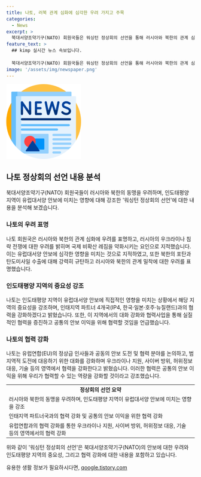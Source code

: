 ```yaml
---
title: 나토, 러북 관계 심화에 심각한 우려 가지고 주목
categories:
  - News
excerpt: >
  북대서양조약기구(NATO) 회원국들은 워싱턴 정상회의 선언을 통해 러시아와 북한의 관계 심화에 대한 우려를 표명하고, 인도태평양 상황이 유럽대서양 안보에 직접적인 영향을 미치는 것을 강조했다. 선언에는 러시아와 이란이 군사 지원을 통해 우크라이나 침략 전쟁을 부채질하는 것에 대한 우려와 북한의 미사일 수출을 강력히 규탄하는 내용이 담겨 있으며, 인태지역 파트너 4개국과의 협력 강화도 강조했다. 이로써 나토의 안보 도전에 대한 대화를 강화하고 협력을 증진하며, 공통의 안보 이익을 위해 협력할 것을 다짐했다.
feature_text: >
  ## kimp 실시간 뉴스 속보입니다.

  북대서양조약기구(NATO) 회원국들은 워싱턴 정상회의 선언을 통해 러시아와 북한의 관계 심화에 대한 우려를 표명하고, 인도태평양 상황이 유럽대서양 안보에 직접적인 영향을 미치는 것을 강조했다. 선언에는 러시아와 이란이 군사 지원을 통해 우크라이나 침략 전쟁을 부채질하는 것에 대한 우려와 북한의 미사일 수출을 강력히 규탄하는 내용이 담겨 있으며, 인태지역 파트너 4개국과의 협력 강화도 강조했다. 이로써 나토의 안보 도전에 대한 대화를 강화하고 협력을 증진하며, 공통의 안보 이익을 위해 협력할 것을 다짐했다.
image: '/assets/img/newspaper.png'
---
```


<p><img src="/assets/img/newspaper.png" alt="kimplant 속보" /></p>

<h2 data-ke-size="size26">나토 정상회의 선언 내용 분석</h2>

<p data-ke-size="size16">북대서양조약기구(NATO) 회원국들이 러시아와 북한의 동맹을 우려하며, 인도태평양 지역이 유럽대서양 안보에 미치는 영향에 대해 강조한 '워싱턴 정상회의 선언'에 대한 내용을 분석해 보겠습니다.</p>

<h3>나토의 우려 표명</h3>

<p data-ke-size="size16">나토 회원국은 러시아와 북한의 관계 심화에 우려를 표명하고, 러시아의 우크라이나 침략 전쟁에 대한 우려를 밝히며 국제 비확산 레짐을 약화시키는 요인으로 지적했습니다. 이는 유럽대서양 안보에 심각한 영향을 미치는 것으로 지적하였고, 또한 북한의 포탄과 탄도미사일 수출에 대해 강력히 규탄하고 러시아와 북한의 관계 밀착에 대한 우려를 표명했습니다.</p>

<h3>인도태평양 지역의 중요성 강조</h3>

<p data-ke-size="size16">나토는 인도태평양 지역이 유럽대서양 안보에 직접적인 영향을 미치는 상황에서 해당 지역의 중요성을 강조하며, 인태지역 파트너 4개국(IP4, 한국·일본·호주·뉴질랜드)과의 협력을 강화하겠다고 밝혔습니다. 또한, 이 지역에서의 대화 강화와 협력사업을 통해 실질적인 협력을 증진하고 공통의 안보 이익을 위해 협력할 것임을 언급했습니다.</p>

<h3>나토의 협력 강화</h3>

<p data-ke-size="size16">나토는 유럽연합(EU)의 정상급 인사들과 공동의 안보 도전 및 협력 분야를 논의하고, 범지역적 도전에 대응하기 위한 대화를 강화하며 우크라이나 지원, 사이버 방위, 허위정보 대응, 기술 등의 영역에서 협력을 강화한다고 밝혔습니다. 이러한 협력은 공통의 안보 이익을 위해 우리가 협력할 수 있는 역량을 강화할 것이라고 강조했습니다.</p>

<table>
    <tr>
        <td style="text-align: center; height: 17px;"><b>정상회의 선언 요약</b></td>
    </tr>
    <tr>
        <td>러시아와 북한의 동맹을 우려하며, 인도태평양 지역이 유럽대서양 안보에 미치는 영향을 강조</td>
    </tr>
    <tr>
        <td>인태지역 파트너국과의 협력 강화 및 공통의 안보 이익을 위한 협력 강화</td>
    </tr>
    <tr>
        <td>유럽연합과의 협력 강화를 통한 우크라이나 지원, 사이버 방위, 허위정보 대응, 기술 등의 영역에서의 협력 강화</td>
    </tr>
</table>

<p data-ke-size="size16">위와 같이 '워싱턴 정상회의 선언'은 북대서양조약기구(NATO)의 안보에 대한 우려와 인도태평양 지역의 중요성, 그리고 협력 강화에 대한 내용을 포함하고 있습니다.</p>
유용한 생활 정보가 필요하시다면, <a href="https://qoogle.tistory.com" rel="dofollow">qoogle.tistory.com</a>


